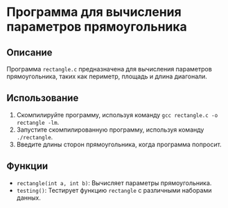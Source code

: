 
# Программа для вычисления параметров прямоугольника

## Описание

Программа `rectangle.c` предназначена для вычисления параметров прямоугольника, таких как периметр, площадь и длина диагонали.

## Использование

1. Скомпилируйте программу, используя команду `gcc rectangle.c -o rectangle -lm`.
2. Запустите скомпилированную программу, используя команду `./rectangle`.
3. Введите длины сторон прямоугольника, когда программа попросит.

## Функции

- `rectangle(int a, int b)`: Вычисляет параметры прямоугольника.
- `testing()`: Тестирует функцию `rectangle` с различными наборами данных.
